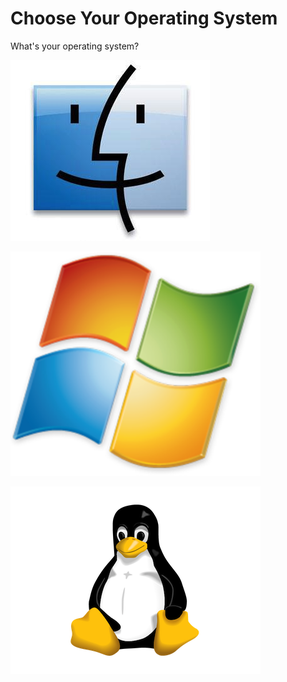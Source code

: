# Choose Your Operating System

What's your operating system?

![Mac](/img/macface.jpg)[](installing_python/mac)

![Windows](/img/windows.png)

![Linux](/img/tux-trans.png)
